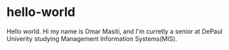 # hello-world
Hello world.
Hi my name is Omar Masiti, and I'm curretly a senior at DePaul Univerity studying Management Information Systems(MIS).
